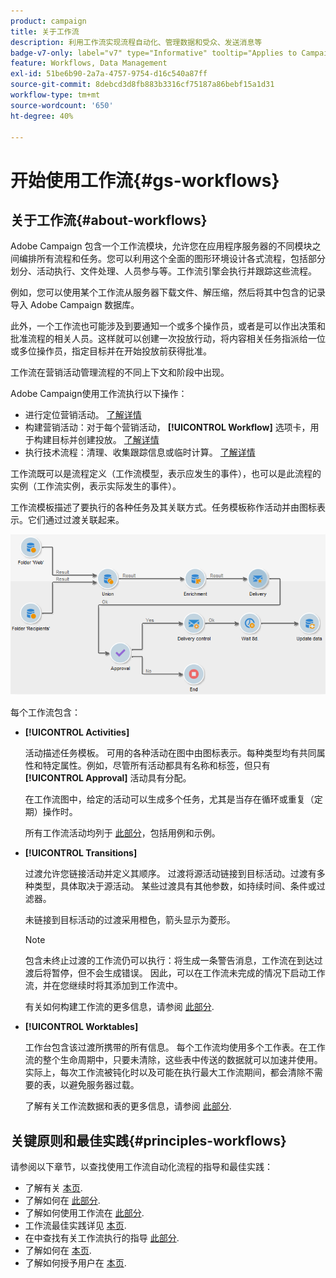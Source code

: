```yaml
---
product: campaign
title: 关于工作流
description: 利用工作流实现流程自动化、管理数据和受众、发送消息等
badge-v7-only: label="v7" type="Informative" tooltip="Applies to Campaign Classic v7 only"
feature: Workflows, Data Management
exl-id: 51be6b90-2a7a-4757-9754-d16c540a87ff
source-git-commit: 8debcd3d8fb883b3316cf75187a86bebf15a1d31
workflow-type: tm+mt
source-wordcount: '650'
ht-degree: 40%

---
```


# 开始使用工作流{#gs-workflows}



## 关于工作流{#about-workflows}

Adobe Campaign 包含一个工作流模块，允许您在应用程序服务器的不同模块之间编排所有流程和任务。您可以利用这个全面的图形环境设计各式流程，包括部分划分、活动执行、文件处理、人员参与等。工作流引擎会执行并跟踪这些流程。

例如，您可以使用某个工作流从服务器下载文件、解压缩，然后将其中包含的记录导入 Adobe Campaign 数据库。

此外，一个工作流也可能涉及到要通知一个或多个操作员，或者是可以作出决策和批准流程的相关人员。这样就可以创建一次投放行动，将内容相关任务指派给一位或多位操作员，指定目标并在开始投放前获得批准。

工作流在营销活动管理流程的不同上下文和阶段中出现。

Adobe Campaign使用工作流执行以下操作：

* 进行定位营销活动。 [了解详情](building-a-workflow.md#implementation-steps-)
* 构建营销活动：对于每个营销活动， **[!UICONTROL Workflow]** 选项卡，用于构建目标并创建投放。 [了解详情](building-a-workflow.md#campaign-workflows)
* 执行技术流程：清理、收集跟踪信息或临时计算。 [了解详情](building-a-workflow.md#technical-workflows)

工作流既可以是流程定义（工作流模型，表示应发生的事件），也可以是此流程的实例（工作流实例，表示实际发生的事件）。

工作流模板描述了要执行的各种任务及其关联方式。任务模板称作活动并由图标表示。它们通过过渡关联起来。

![](assets/example1.png)

每个工作流包含：

* **[!UICONTROL Activities]**

   活动描述任务模板。 可用的各种活动在图中由图标表示。每种类型均有共同属性和特定属性。例如，尽管所有活动都具有名称和标签，但只有 **[!UICONTROL Approval]** 活动具有分配。

   在工作流图中，给定的活动可以生成多个任务，尤其是当存在循环或重复（定期）操作时。

   所有工作流活动均列于 [此部分](about-activities.md)，包括用例和示例。

* **[!UICONTROL Transitions]**

   过渡允许您链接活动并定义其顺序。 过渡将源活动链接到目标活动。过渡有多种类型，具体取决于源活动。 某些过渡具有其他参数，如持续时间、条件或过滤器。

   未链接到目标活动的过渡采用橙色，箭头显示为菱形。

   >[!NOTE]
   >
   >包含未终止过渡的工作流仍可以执行：将生成一条警告消息，工作流在到达过渡后将暂停，但不会生成错误。 因此，可以在工作流未完成的情况下启动工作流，并在您继续时将其添加到工作流中。

   有关如何构建工作流的更多信息，请参阅 [此部分](building-a-workflow.md).

* **[!UICONTROL Worktables]**

   工作台包含该过渡所携带的所有信息。 每个工作流均使用多个工作表。在工作流的整个生命周期中，只要未清除，这些表中传送的数据就可以加速并使用。 实际上，每次工作流被钝化时以及可能在执行最大工作流期间，都会清除不需要的表，以避免服务器过载。

   了解有关工作流数据和表的更多信息，请参阅 [此部分](how-to-use-workflow-data.md).

## 关键原则和最佳实践{#principles-workflows}

请参阅以下章节，以查找使用工作流自动化流程的指导和最佳实践：

* 了解有关 [本页](how-to-use-workflow-data.md).
* 了解如何在 [此部分](building-a-workflow.md).
* 了解如何使用工作流在 [此部分](../../platform/using/import-export-workflows.md).
* 工作流最佳实践详见 [本页](workflow-best-practices.md).
* 在中查找有关工作流执行的指导 [此部分](starting-a-workflow.md).
* 了解如何在 [本页](monitoring-workflow-execution.md).
* 了解如何授予用户在 [本页](managing-rights.md).
